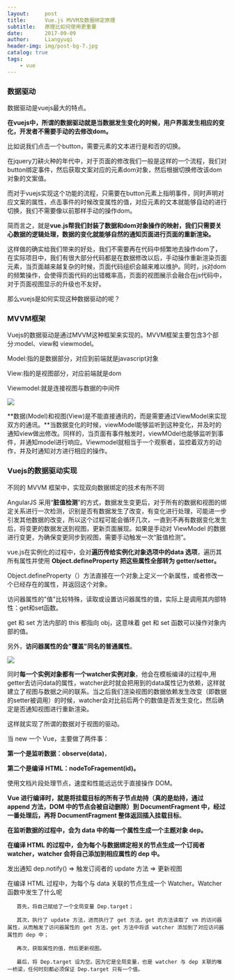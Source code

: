 ```yaml
---
layout:     post
title:      Vue.js MVVM及数据绑定原理
subtitle:   原理比如何使用更重要
date:       2017-09-09
author:     Liangyuqi
header-img: img/post-bg-7.jpg
catalog: true
tags:
    - vue
---
```

### 数据驱动
数据驱动是vuejs最大的特点。

**在vuejs中，所谓的数据驱动就是当数据发生变化的时候，用户界面发生相应的变化，开发者不需要手动的去修改dom。**

比如说我们点击一个button，需要元素的文本进行是和否的切换。

在jquery刀耕火种的年代中，对于页面的修改我们一般是这样的一个流程，我们对button绑定事件，然后获取文案对应的元素dom对象，然后根据切换修改该dom对象的文案值。

而对于vuejs实现这个功能的流程，只需要在button元素上指明事件，同时声明对应文案的属性，点击事件的时候改变属性的值，对应元素的文本就能够自动的进行切换，我们不需要像以前那样手动的操作dom。

简而言之，就是**vue.js帮我们封装了数据和dom对象操作的映射，我们只需要关心数据的逻辑处理，数据的变化就能够自然的通知页面进行页面的重新渲染。**

这样做的确实给我们带来的好处，我们不需要再在代码中频繁地去操作dom了，在实际项目中，我们有很大部分代码都是在数据修改以后，手动操作重新渲染页面元素，当页面越来越复杂的时候，页面代码组织会越来难以维护。同时，js对dom的频繁操作，会使得页面代码的出错概率高，页面的视图展示会融合在js代码中，对于页面视图显示的升级也不友好。

那么vuejs是如何实现这种数据驱动的呢？

### MVVM框架
Vuejs的数据驱动是通过MVVM这种框架来实现的。MVVM框架主要包含3个部分:model、view和 viewmodel。

Model:指的是数据部分，对应到前端就是javascript对象

View:指的是视图部分，对应前端就是dom

Viewmodel:就是连接视图与数据的中间件

![](http://photo.lustforlife.cn/19.png)

**数据(Model)和视图(View)是不能直接通讯的，而是需要通过ViewModel来实现双方的通讯。**当数据变化的时候，viewModel能够监听到这种变化，并及时的通知view做出修改。同样的，当页面有事件触发时，viewMOdel也能够监听到事件，并通知model进行响应。Viewmodel就相当于一个观察者，监控着双方的动作，并及时通知对方进行相应的操作。

### Vuejs的数据驱动实现
不同的 MVVM 框架中，实现双向数据绑定的技术有所不同

AngularJS 采用“**脏值检测**”的方式，数据发生变更后，对于所有的数据和视图的绑定关系进行一次检测，识别是否有数据发生了改变，有变化进行处理，可能进一步引发其他数据的改变，所以这个过程可能会循环几次，一直到不再有数据变化发生后，将变更的数据发送到视图，更新页面展现。如果是手动对 ViewModel 的数据进行变更，为确保变更同步到视图，需要手动触发一次“脏值检测”。
 
vue.js在实例化的过程中，会对**遍历传给实例化对象选项中的data 选项**，遍历其所有属性并使用 **Object.defineProperty 把这些属性全部转为 getter/setter。**

Object.defineProperty（）方法直接在一个对象上定义一个新属性，或者修改一个已经存在的属性，并返回这个对象。

访问器属性的"值"比较特殊，读取或设置访问器属性的值，实际上是调用其内部特性：get和set函数。

 get 和 set 方法内部的 this 都指向 obj，这意味着 get 和 set 函数可以操作对象内部的值。

另外，**访问器属性的会"覆盖"同名的普通属性**。

![](http://photo.lustforlife.cn/20.png)

同时**每一个实例对象都有一个watcher实例对象**，他会在模板编译的过程中,用getter去访问data的属性，watcher此时就会把用到的data属性记为依赖，这样就建立了视图与数据之间的联系。当之后我们渲染视图的数据依赖发生改变（即数据的setter被调用）的时候，watcher会对比前后两个的数值是否发生变化，然后确定是否通知视图进行重新渲染。

这样就实现了所谓的数据对于视图的驱动。

当 new 一个 Vue，主要做了两件事：

**第一个是监听数据：observe(data)**，

**第二个是编译 HTML：nodeToFragement(id)。**

使用文档片段处理节点，速度和性能远远优于直接操作 DOM。

**Vue 进行编译时，就是将挂载目标的所有子节点劫持（真的是劫持，通过 append 方法，DOM 中的节点会被自动删除）到 DocumentFragment 中，经过一番处理后，再将 DocumentFragment 整体返回插入挂载目标**。

**在监听数据的过程中，会为 data 中的每一个属性生成一个主题对象 dep。**

**在编译 HTML 的过程中，会为每个与数据绑定相关的节点生成一个订阅者 watcher，watcher 会将自己添加到相应属性的 dep 中。**

发出通知 dep.notify() => 触发订阅者的 update 方法 => 更新视图

在编译 HTML 过程中，为每个与 data 关联的节点生成一个 Watcher。Watcher 函数中发生了什么呢

       首先，将自己赋给了一个全局变量 Dep.target；

       其次，执行了 update 方法，进而执行了 get 方法，get 的方法读取了 vm 的访问器属性，从而触发了访问器属性的 get 方法，get 方法中将该 watcher 添加到了对应访问器属性的 dep 中；

       再次，获取属性的值，然后更新视图。

       最后，将 Dep.target 设为空。因为它是全局变量，也是 watcher 与 dep 关联的唯一桥梁，任何时刻都必须保证 Dep.target 只有一个值。
